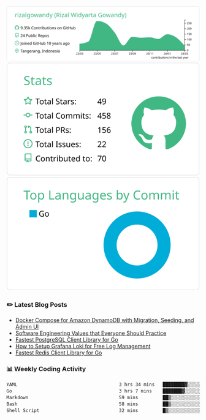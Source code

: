 ![profile-details](profile-summary-card-output/vue/0-profile-details.svg)
![stats](profile-summary-card-output/vue/3-stats.svg)
![most-commit-language](profile-summary-card-output/vue/2-most-commit-language.svg)

### :pencil2: Latest Blog Posts
<!-- BLOG-POST-LIST:START -->
- [Docker Compose for Amazon DynamoDB with Migration, Seeding, and Admin UI](https://medium.com/geekculture/docker-compose-for-amazon-dynamodb-with-migration-seeding-and-admin-ui-db11a348cc6a?source=rss-5763b0f1aba6------2)
- [Software Engineering Values that Everyone Should Practice](https://levelup.gitconnected.com/software-engineering-values-that-everyone-should-practice-c980d00cd103?source=rss-5763b0f1aba6------2)
- [Fastest PostgreSQL Client Library for Go](https://levelup.gitconnected.com/fastest-postgresql-client-library-for-go-579fa97909fb?source=rss-5763b0f1aba6------2)
- [How to Setup Grafana Loki for Free Log Management](https://levelup.gitconnected.com/how-to-setup-grafana-loki-for-free-log-management-ceb60558503c?source=rss-5763b0f1aba6------2)
- [Fastest Redis Client Library for Go](https://levelup.gitconnected.com/fastest-redis-client-library-for-go-7993f618f5ab?source=rss-5763b0f1aba6------2)
<!-- BLOG-POST-LIST:END -->

### 📊 Weekly Coding Activity
<!--START_SECTION:waka-->

```txt
YAML                                     3 hrs 34 mins   ████████▓░░░░░░░░░░░░░░░░   34.96 %
Go                                       3 hrs 7 mins    ███████▓░░░░░░░░░░░░░░░░░   30.62 %
Markdown                                 59 mins         ██▒░░░░░░░░░░░░░░░░░░░░░░   09.71 %
Bash                                     58 mins         ██▒░░░░░░░░░░░░░░░░░░░░░░   09.61 %
Shell Script                             32 mins         █▒░░░░░░░░░░░░░░░░░░░░░░░   05.23 %
```

<!--END_SECTION:waka-->
